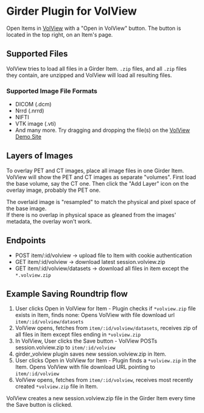 # Girder Plugin for VolView

Open Items in [VolView](https://github.com/Kitware/VolView) with a "Open in VolView" button. The button is located in the top right, on an Item's page.

## Supported Files

VolView tries to load all files in a Girder Item.
`.zip` files, and all `.zip` files they contain, are unzipped and VolView will load all resulting files.

### Supported Image File Formats

- DICOM (.dcm)
- Nrrd (.nrrd)
- NIFTI
- VTK image (.vti)
- And many more. Try dragging and dropping the file(s) on the [VolView Demo Site](https://volview.netlify.app/)

## Layers of Images

To overlay PET and CT images, place all image files in one Girder Item.
VolView will show the PET and CT images as separate "volumes".
First load the base volume, say the CT one. Then click the "Add Layer" icon on the overlay image, probably the PET one.

The overlaid image is "resampled" to match the physical and pixel space of the base image.  
If there is no overlap in physical space as gleaned from the images' metadata, the overlay won't work.

## Endpoints

- POST item/:id/volview -> upload file to Item with cookie authentication
- GET item/:id/volview -> download latest session.volview.zip
- GET item/:id/volview/datasets -> download all files in item except the `*.volview.zip`

## Example Saving Roundtrip flow

1. User clicks Open in VolView for Item - Plugin checks if `*volview.zip` file exists in Item, finds none:
   Opens VolView with file download url `item/:id/volview/datasets`
1. VolView opens, fetches from `item/:id/volview/datasets`, receives zip of all files in Item except files ending in `*volview.zip`
1. In VolView, User clicks the Save button - VolView POSTs session.volview.zip to `item/:id/volview`
1. girder_volview plugin saves new session.volview.zip in Item.
1. User clicks Open in VolView for Item - Plugin finds a `*volview.zip` in the Item. Opens VolView with file download URL pointing to `item/:id/volview`
1. VolView opens, fetches from `item/:id/volview`, receives most recently created `*volview.zip` file in Item.

VolView creates a new session.volview.zip file in the Girder Item every time the Save button is clicked.
